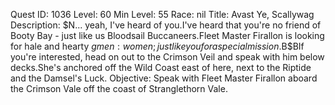 Quest ID: 1036
Level: 60
Min Level: 55
Race: nil
Title: Avast Ye, Scallywag
Description: $N... yeah, I've heard of you.I've heard that you're no friend of Booty Bay - just like us Bloodsail Buccaneers.Fleet Master Firallon is looking for hale and hearty $g men : women; just like you for a special mission.$B$BIf you're interested, head on out to the Crimson Veil and speak with him below decks.She's anchored off the Wild Coast east of here, next to the Riptide and the Damsel's Luck.
Objective: Speak with Fleet Master Firallon aboard the Crimson Vale off the coast of Stranglethorn Vale.

